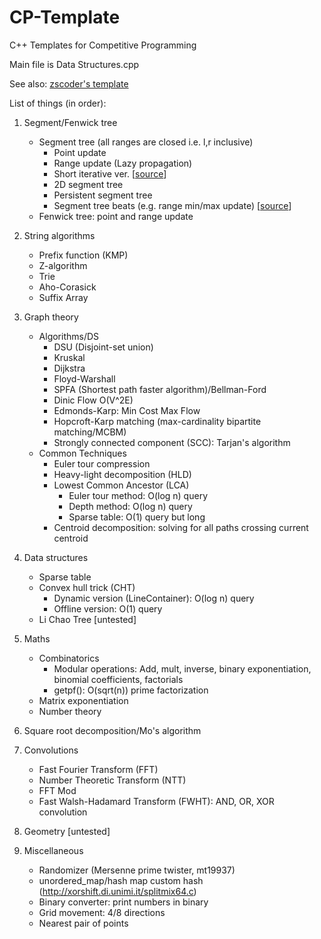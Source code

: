 # CP-Template
C++ Templates for Competitive Programming

Main file is Data Structures.cpp

See also: [zscoder's template](https://github.com/zscoder/CompetitiveProgramming/blob/master/Data%20Structures%20Class%20Template.cpp)

List of things (in order):

1. Segment/Fenwick tree
	- Segment tree (all ranges are closed i.e. l,r inclusive)
		- Point update
		- Range update (Lazy propagation)
		- Short iterative ver. [[source](https://codeforces.com/blog/entry/18051)]
		- 2D segment tree
		- Persistent segment tree
		- Segment tree beats (e.g. range min/max update) [[source](https://tjkendev.github.io/procon-library/cpp/range_query/segment_tree_beats_2.html)]
	- Fenwick tree: point and range update

2. String algorithms
	- Prefix function (KMP)
	- Z-algorithm
	- Trie
	- Aho-Corasick
	- Suffix Array

3. Graph theory
	- Algorithms/DS
		- DSU (Disjoint-set union)
		- Kruskal
		- Dijkstra
		- Floyd-Warshall
		- SPFA (Shortest path faster algorithm)/Bellman-Ford
		- Dinic Flow O(V^2E)
		- Edmonds-Karp: Min Cost Max Flow
		- Hopcroft-Karp matching (max-cardinality bipartite matching/MCBM)
		- Strongly connected component (SCC): Tarjan's algorithm
	- Common Techniques
		- Euler tour compression
		- Heavy-light decomposition (HLD)
		- Lowest Common Ancestor (LCA)
			- Euler tour method: O(log n) query
			- Depth method: O(log n) query
			- Sparse table: O(1) query but long
		- Centroid decomposition: solving for all paths crossing current centroid 

4. Data structures
	- Sparse table
	- Convex hull trick (CHT)
		- Dynamic version (LineContainer): O(log n) query
		- Offline version: O(1) query
	- Li Chao Tree \[untested\]

5. Maths
	- Combinatorics
		- Modular operations: Add, mult, inverse, binary exponentiation, binomial coefficients, factorials
		- getpf(): O(sqrt(n)) prime factorization
	- Matrix exponentiation
	- Number theory
	
6. Square root decomposition/Mo's algorithm

7. Convolutions
	- Fast Fourier Transform (FFT)
	- Number Theoretic Transform (NTT)
	- FFT Mod
	- Fast Walsh-Hadamard Transform (FWHT): AND, OR, XOR convolution

8. Geometry \[untested\]

9. Miscellaneous
	- Randomizer (Mersenne prime twister, mt19937)
	- unordered_map/hash map custom hash (http://xorshift.di.unimi.it/splitmix64.c)
	- Binary converter: print numbers in binary
	- Grid movement: 4/8 directions
	- Nearest pair of points
